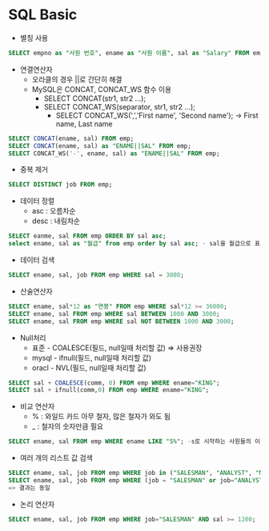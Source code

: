 # SQL Basic

- 별칭 사용

```SQL
SELECT empno as "사원 번호", ename as "사원 이름", sal as "Salary" FROM emp;
```

- 연결연산자
  - 오라클의 경우 ||로 간단히 해결
  - MySQL은 CONCAT, CONCAT_WS 함수 이용
    - SELECT CONCAT(str1, str2 …);
    - SELECT CONCAT_WS(separator, str1, str2 …); 
      - SELECT CONCAT_WS(',','First name', 'Second name');
        -> First name, Last name

```sql
SELECT CONCAT(ename, sal) FROM emp;
SELECT CONCAT(ename, sal) as "ENAME||SAL" FROM emp;
SELECT CONCAT_WS('-', ename, sal) as "ENAME||SAL" FROM emp;
```

- 중복 제거

```sql
SELECT DISTINCT job FROM emp;
```

- 데이터 정렬
  - asc : 오름차순
  - desc : 내림차순

```sql
SELECT eanme, sal FROM emp ORDER BY sal asc;
select ename, sal as "월급" from emp order by sal asc; - sal을 월급으로 표시
```

- 데이터 검색

```sql
SELECT ename, sal, job FROM emp WHERE sal = 3000;
```

- 산술연산자

```sql
SELECT ename, sal*12 as "연봉" FROM emp WHERE sal*12 >= 36000;
SELECT ename, sal FROM emp WHERE sal BETWEEN 1000 AND 3000;
SELECT ename, sal FROM emp WHERE sal NOT BETWEEN 1000 AND 3000;
```

- Null처리
  - 표준 - COALESCE(필드, null일때 처리할 값) => 사용권장
  - mysql - ifnull(필드, null일때 처리할 값)
  - oracl - NVL(필드, null일때 처리할 값)

```sql
SELECT sal + COALESCE(comm, 0) FROM emp WHERE ename="KING";
SELECT sal + ifnull(comm,0) FROM emp WHERE ename="KING";
```

- 비교 연산자
  - % : 와일드 카드 아무 철자, 많은 철자가 와도 됨
  - _ : 철자의 숫자만큼 필요

```sql
SELECT ename, sal FROM emp WHERE ename LIKE "S%"; -s로 시작하는 사원들의 이름과 월급 출력
```

- 여러 개의 리스트 값 검색

```sql
SELECT ename, sal, job FROM emp WHERE job in ("SALESMAN", "ANALYST", "MANAGER");
SELECT ename, sal, job FROM emp WHERE (job = "SALESMAN" or job="ANALYST" or job="MANAGER");
=> 결과는 동일
```

- 논리 연산자

```sql
SELECT ename, sal, job FROM emp WHERE job="SALESMAN" AND sal >= 1200;
```

